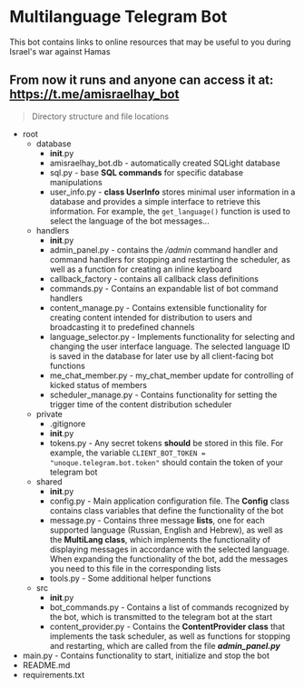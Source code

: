 # Multilanguage Telegram Bot

This bot contains links to online resources that may be useful to you during Israel's war against Hamas

From now it runs and anyone can access it at: https://t.me/amisraelhay_bot
---
> Directory structure and file locations


- root
  - database
    - __init__.py
    - amisraelhay_bot.db     - automatically created SQLight database
    - sql.py                 - base **SQL commands** for specific database manipulations
    - user_info.py           - **class UserInfo**  stores minimal user information in a database and provides a simple interface to retrieve this information. For example, the `get_language()` function is used to select the language of the bot messages...
  - handlers
    - __init__.py
    - admin_panel.py         - contains the _/admin_ command handler and command handlers for stopping and restarting the scheduler, as well as a function for creating an inline keyboard
    - callback_factory       - contains all callback class definitions
    - commands.py            - Contains an expandable list of bot command handlers
    - content_manage.py      - Contains extensible functionality for creating content intended for distribution to users and broadcasting it to predefined channels
    - language_selector.py   - Implements functionality for selecting and changing the user interface language. The selected language ID is saved in the database for later use by all client-facing bot functions
    - me_chat_member.py      - my_chat_member update for controlling of kicked status of members
    - scheduler_manage.py    - Contains functionality for setting the trigger time of the content distribution scheduler
  - private
    - .gitignore
    - __init__.py
    - tokens.py              - Any secret tokens **should** be stored in this file. For example, the variable 
                               `CLIENT_BOT_TOKEN = "unoque.telegram.bot.token"` should contain the token of your telegram bot
  - shared
    - __init__.py
    - config.py              - Main application configuration file. The **Config** class contains class variables that define the functionality of the bot
    - message.py             - Contains three message **lists**, one for each supported language (Russian, English and Hebrew), as well as the **MultiLang class**, which implements the functionality of displaying messages in accordance with the selected language. When expanding the functionality of the bot, add the messages you need to this file in the corresponding lists
    - tools.py               - Some additional helper functions
  - src
    - __init__.py
    - bot_commands.py        - Contains a list of commands recognized by the bot, which is transmitted to the telegram bot at the start
    - content_provider.py    - Contains the **ContentProvider class** that implements the task scheduler, as well as functions for stopping and restarting, which are called from the file _**admin_panel.py**_
- main.py                    - Contains functionality to start, initialize and stop the bot
- README.md
- requirements.txt

    
